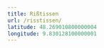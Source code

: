 ```yaml
---
title: Rißtissen
url: /risstissen/
latitude: 48.269010800000004
longitude: 9.830128100000001
---
```

